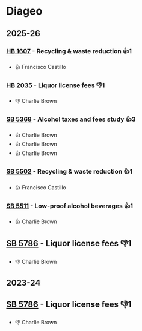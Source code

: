 # Diageo
## 2025-26

### [HB 1607](/bill/2025-26/hb/1607/) - Recycling & waste reduction 👍1  
* 👍 Francisco Castillo

### [HB 2035](/bill/2025-26/hb/2035/) - Liquor license fees  👎1 
* 👎 Charlie Brown

### [SB 5368](/bill/2025-26/sb/5368/) - Alcohol taxes and fees study 👍3  
* 👍 Charlie Brown
* 👍 Charlie Brown
* 👍 Charlie Brown

### [SB 5502](/bill/2025-26/sb/5502/) - Recycling & waste reduction 👍1  
* 👍 Francisco Castillo

### [SB 5511](/bill/2025-26/sb/5511/) - Low-proof alcohol beverages 👍1  
* 👍 Charlie Brown

## [SB 5786](/bill/2025-26/sb/5786/) - Liquor license fees  👎1 
* 👎 Charlie Brown

## 2023-24

## [SB 5786](/bill/2023-24/sb/5786/) - Liquor license fees  👎1 
* 👎 Charlie Brown
